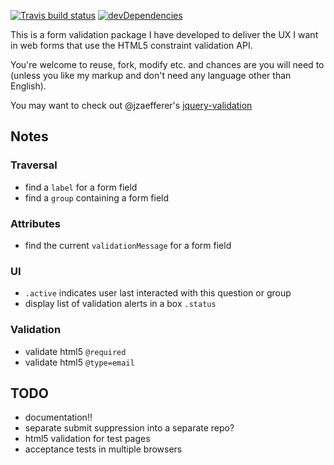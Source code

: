 [![Travis build status](https://travis-ci.org/bboyle/form-validation.svg?branch=master)](https://travis-ci.org/bboyle/form-validation)
[![devDependencies](https://david-dm.org/bboyle/form-validation/dev-status.png)](https://david-dm.org/bboyle/form-validation#info=devDependencies)

This is a form validation package I have developed to deliver the UX I want in web forms
that use the HTML5 constraint validation API.

You're welcome to reuse, fork, modify etc. and chances are you will need to
(unless you like my markup and don't need any language other than English).

You may want to check out @jzaefferer's [jquery-validation](https://github.com/jzaefferer/jquery-validation)


## Notes

### Traversal

* find a `label` for a form field
* find a `group` containing a form field

### Attributes

* find the current `validationMessage` for a form field

### UI

* `.active` indicates user last interacted with this question or group
* display list of validation alerts in a box `.status`

### Validation
* validate html5 `@required`
* validate html5 `@type=email`

## TODO

* documentation!!
* separate submit suppression into a separate repo?
* html5 validation for test pages
* acceptance tests in multiple browsers

